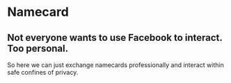 # Namecard

## Not everyone wants to use Facebook to interact. Too personal.
So here we can just exchange namecards professionally and interact within safe confines of privacy.
